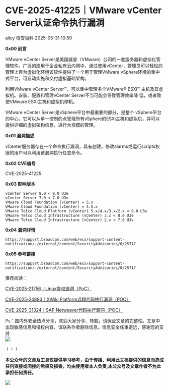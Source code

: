 #  CVE-2025-41225｜VMware vCenter Server认证命令执行漏洞   
alicy  信安百科   2025-05-31 10:59  
  
**0x00 前言**  
  
  
VMware vCenter Server是美国威睿（VMware）公司的一套服务器和虚拟化管理软件。广泛的应用于企业私有云内网中，通过使用vCenter，管理员可以轻松的管理上百台虚拟化环境该软件提供了一个用于管理VMware vSphere环境的集中式平台，可自动实施和交付虚拟基础架构。  
  
  
利⽤VMware vCenter Server™，可以集中管理多个VMware® ESXi™ 主机及其虚拟机。安装、配置和管理vCenter Server不当可能会导致管理效率降 低，或者致使VMware ESXi主机和虚拟机停机。   
  
  
VMware vCenter Server是vSphere平台中最重要的部分，是整个 vSphere平台的中⼼，它可以从单⼀控制的点管理所有vSphere的ESXi主机和虚拟机，并可以提供详细的虚拟架构信息，进⾏⼤规模的管理。  
  
  
  
**0x01 漏洞描述**  
  
  
vCenter服务器存在一个命令执行漏洞，具有创建，修改alarms或运行scripts权限的用户可以利用该漏洞执行任意命令。  
  
  
  
**0x02 CVE编号**  
  
  
CVE-2025-41225  
  
  
  
**0x03 影响版本**  
  
```
vCenter Server 8.0 < 8.0 U3e
vCenter Server 7.0 < 7.0 U3v
VMware Cloud Foundation (vCenter) = 5.x
VMware Cloud Foundation (vCenter) = 4.5.x
VMware Telco Cloud Platform (vCenter) 5.x/4.x/3.x/2.x < 8.0 U3e
VMware Telco Cloud Infrastructure (vCenter) 3.x < 8.0 U3e
VMware Telco Cloud Infrastructure (vCenter) 2.x < 7.0 U3v
```  
  
  
**0x04 漏洞详情**  
  
```
https://support.broadcom.com/web/ecx/support-content-notification/-/external/content/SecurityAdvisories/0/25717
```  
  
  
  
**0x05 参考链接**  
  
```
https://support.broadcom.com/web/ecx/support-content-notification/-/external/content/SecurityAdvisories/0/25717
```  
  
  
  
  
推荐阅读：  
  
  
[CVE-2025-21756｜Linux提权漏洞（PoC）](https://mp.weixin.qq.com/s?__biz=Mzg2ODcxMjYzMA==&mid=2247485957&idx=1&sn=aa11e3064d2545df051fd19f7f5e8bd0&scene=21#wechat_redirect)  
  
  
  
[CVE-2025-24893｜XWiki Platform远程代码执行漏洞（POC）](https://mp.weixin.qq.com/s?__biz=Mzg2ODcxMjYzMA==&mid=2247485957&idx=2&sn=3f11cfc79888e16fa78d309e708d0df0&scene=21#wechat_redirect)  
  
  
  
[CVE-2025-31324｜SAP Netweaver代码执行漏洞（POC）](https://mp.weixin.qq.com/s?__biz=Mzg2ODcxMjYzMA==&mid=2247485948&idx=1&sn=48bbbbbc068ec1576230298b3316d386&scene=21#wechat_redirect)  
  
  
  
  
  
Ps：国内外安全热点分享，欢迎大家分享、转载，请保证文章的完整性。文章中出现敏感信息和侵权内容，请联系作者删除信息。信息安全任重道远，感谢您的支持  
![](https://mmbiz.qpic.cn/mmbiz_png/Whm7t4Je6urTIficI8UhQibwpYWx4ic7Bk40AJlXrgx3icofWCbd5cbJFheld132R8exvlHnicn0AUjHLmVok4wV9qA/640?wx_fmt=png&wxfrom=5&wx_lazy=1&wx_co=1 "")  
  
！！！  
  
  
**本公众号的文章及工具仅提供学习参考，由于传播、利用此文档提供的信息而造成任何直接或间接的后果及损害，均由使用者本人负责,本公众号及文章作者不为此承担任何责任。**  
  
![](https://mmbiz.qpic.cn/mmbiz_png/Whm7t4Je6uqQ24S6worK6npevNP8p1uPc9jQeMAib2iaibBnibOzFaIbD0KlvsEtUAmL3xdbJJnWk74Y1KfBcIazzw/640?wx_fmt=png "")  
  
  
